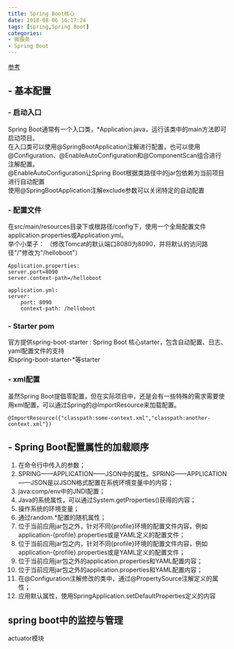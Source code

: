 ```yaml
---
title: Spring Boot核心
date: 2018-08-06 16:17:24
tags: [spring,Spring Boot]  
categories: 
- 微服务   
- Spring Boot
---
```

<!-- more -->    
[参考](https://lyfzhixing.github.io/2018/08/06/Spring-Boot%E6%A0%B8%E5%BF%83/)       
## - 基本配置  
### - 启动入口   
Spring Boot通常有一个入口类，*Application.java，运行该类中的main方法即可启动项目。   
在入口类可以使用@SpringBootApplication注解进行配置，也可以使用@Configuration、@EnableAutoConfiguration和@ComponentScan组合进行注解配置。    
@EnableAutoConfiguration让Spring Boot根据类路径中的jar包依赖为当前项目进行自动配置  
使用@SpringBootApplication注解exclude参数可以关闭特定的自动配置  
   
### - 配置文件   
在src/main/resources目录下或根路径/config下，使用一个全局配置文件application.properties或Application.yml。   
举个小栗子： （修改Tomcat的默认端口8080为8090，并将默认的访问路径"/"修改为"/helloboot"）     

```
Application.properties:   
server.port=8090   
server.context-path=/helloboot   
   
application.yml:    
server:   
    port: 8090   
    context-path: /helloboot 
```   
  
### - Starter pom    
官方提供spring-boot-starter : Spring Boot 核心starter，包含自动配置、日志、yaml配置文件的支持  
和spring-boot-starter-*等starter   
    
### - xml配置   
虽然Spring Boot提倡零配置，但在实际项目中，还是会有一些特殊的需求需要使用xml配置，可以通过Spring的@ImportResource来加载配置。      

```
@ImportResource({"classpath:some-context.xml","classpath:another-context.xml"})
```   
## - Spring Boot配置属性的加载顺序   
1. 在命令行中传入的参数；   
2. SPRING——APPLICATION——JSON中的属性。SPRING——APPLICATION——JSON是以JSON格式配置在系统环境变量中的内容；    
3. java:comp/env中的JNDI配置；    
4. Java的系统属性，可以通过System.getProperties()获得的内容；    
5. 操作系统的环境变量；       
6. 通过random.*配置的随机属性；    
7. 位于当前应用jar包之外，针对不同{profile}环境的配置文件内容，例如application-{profile}.properties或是YAML定义的配置文件；     
8. 位于当前应用jar包之内，针对不同{profile}环境的配置文件内容，例如application-{profile}.properties或是YAML定义的配置文件；     
9. 位于当前应用jar包之外的application.properties和YAML配置内容；    
10. 位于当前应用jar包之外的application.properties和YAML配置内容；         
11. 在@Configuration注解修改的类中，通过@PropertySource注解定义的属性；    
12. 应用默认属性，使用SpringApplication.setDefaultProperties定义的内容     
## spring boot中的监控与管理    
actuator模块